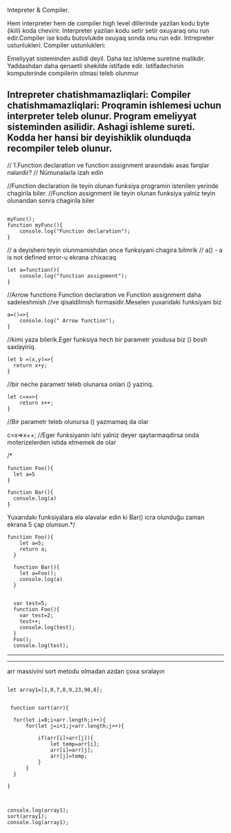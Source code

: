Intepreter & Compiler.

 Hem interpreter hem de compiler high level dillerinde yazilan kodu byte (ikili) koda chevirir.
 Interpreter yazilan kodu setir setir oxuyaraq onu run  edir.Compiler ise kodu butovlukde oxuyaq sonda onu run
 edir.
   Intrepreter ustunlukleri:                                        Compiler ustunlukleri:
   
   Emeliyyat sisteminden asilidi deyil.                              Daha tez ishleme suretine malikdir.                  
   Yaddashdan daha qenaetli shekilde istifade edir.                  Istifadechinin komputerinde compilerin olmasi teleb olunmur
   
   Intrepreter chatishmamazliqlari:                                 Compiler chatishmamazliqlari:
   Proqramin ishlemesi uchun interpreter teleb olunur.              Program emeliyyat sisteminden asilidir.
   Ashagi ishleme sureti.                                           Kodda her hansi bir deyishiklik olunduqda recompiler teleb olunur.
-----------------------------------------------------------------------

// 1.Function declaration ve function assignment arasındakı əsas fərqlər nələrdir?
// Nümunələrlə izah edin

//Function declaration ile teyin olunan funksiya programin istenilen yerinde chagirila biler.
//Function assignment ile   teyin olunan funksiya yalniz teyin olunandan sonra chagirila biler

```

myFunc();
function myFunc(){
    console.log("Function declaration");
}
```


// a deyisheni teyin olunmamishdan once funksiyani chagira bilmrik
// a() -  a is not defined error-u ekrana chixacaq
```
let a=function(){
    console.log("function assignment");
}
```
//Arrow functions  Function declaration ve Function assignment daha sadeleshmish 
//ve qisaldilmish formasidir.Meselen yuxaridaki funksiyani biz
```
a=()=>{
    console.log(" Arrow function");
}
```
 //kimi yaza bilerik.Eger funksiya hech bir parametr yoxdusa biz () bosh saxlayiriq.
  ```
 let b =(x,y)=>{
    return x+y;
}
```
//bir neche parametr teleb olunarsa  onlari () yaziriq.
```
let c=x=>{
    return x++;
}
```
//Bir parametr teleb olunursa () yazmamaq da olar

c=x=>x++; //Eger funksiyanin ishi yalniz deyer qaytarmaqdirsa onda moterizelerden istida etmemek de olar



/*
```
function Foo(){
  let a=5
}

function Bar(){
  console.log(a)
}
```
Yuxarıdakı funksiyalara elə əlavələr edin ki Bar() icra olunduğu zaman ekrana 5 çap olunsun.*/
```
function Foo(){
    let a=5;
    return a;
  }

  function Bar(){
    let a=Foo();
    console.log(a)
  }

  
  var test=5;
  function Foo(){
    var test=2;
    test++;
    console.log(test);
  }
  Foo();
  console.log(test);
  ```
  ------------------------------------------------------------------------------
  --------------------
  arr massivini sort metodu olmadan azdan çoxa sıralayın
 
 
  ```

  let array1=[1,0,7,8,9,23,90,8];

   
   function sort(arr){
  
    for(let i=0;i<arr.length;i++){
        for(let j=i+1;j<arr.length;j++){

            if(arr[i]>arr[j]){
                let temp=arr[i];
                arr[i]=arr[j];
                arr[j]=temp;
            }
        }
    }

}



console.log(array1); 
sort(array1);
console.log(array1); 

```

